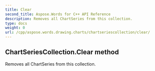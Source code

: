 ```yaml
---
title: Clear
second_title: Aspose.Words for C++ API Reference
description: Removes all ChartSeries from this collection. 
type: docs
weight: 0
url: /cpp/aspose.words.drawing.charts/chartseriescollection/clear/
---
```

## ChartSeriesCollection.Clear method


Removes all ChartSeries from this collection. 

